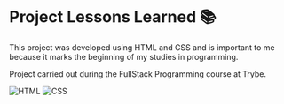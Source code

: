 # Project Lessons Learned 📚

<p> This project was developed using HTML and CSS and is important to me because it marks the beginning of my studies in programming.</p>

<p>  Project carried out during the FullStack Programming course at Trybe. </p>

<img alt="HTML" src="https://img.shields.io/badge/HTML5-E34F26?style=for-the-badge&logo=html5&logoColor=white">
<img alt="CSS" src="https://img.shields.io/badge/CSS3-1572B6?style=for-the-badge&logo=css3&logoColor=white">
